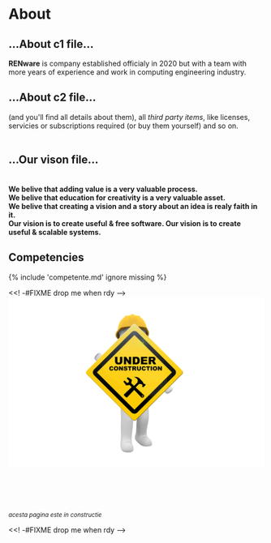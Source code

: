
<!-- #FIXME think if put something here
![coding pict](pictures/software_1280.jpg){ width="400" align=right }
-->


# About

## ...About c1 file...

<strong>RENware</strong> is company established officialy in 2020 but with a team with more years of experience and work in computing engineering industry.  


## ...About c2 file...

(and you'll find all details about them), all <em>third party items</em>, like licenses, servicies or subscriptions required (or buy them yourself) and so on. 
 <br><br> 


## ...Our vison file...

</h5> 
 <h4><br>We belive that adding value is a very valuable process.<br>We belive that education for creativity is a very valuable asset. 
 <br>We belive that creating a vision and a story about an idea is realy faith in it. 
 <br>Our vision is to create useful & free software. Our vision is to create useful & scalable systems.</h4>






## Competencies

{% include 'competente.md' ignore missing %}






<<! -#FIXME drop me when rdy -->
![in progress document](pictures/under_maintenance.png)

<br><br><br><br>
<small markdown>*acesta pagina este in constructie*</small>

<<! -#FIXME drop me when rdy -->
